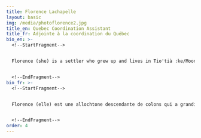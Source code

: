 ```yaml
---
title: Florence Lachapelle
layout: basic
img: /media/photoflorence2.jpg
title_en: Quebec Coordination Assistant
title_fr: Adjointe à la coordination du Québec
bio_en: >-
  <!--StartFragment-->


  Florence (she) is a settler who grew up and lives in Tio'tià :ke/Mooniyang/Montreal. Throughout her career, she has been involved in various social and climate justice initiatives, including CEVES - Coalition étudiante pour un virage environnemental et social. She loves mobilizing (talking to people), organizing (working with the people to get stuff done), and believes that activist groups should always be thinking about how they can improve, be more powerful, and win. Florence has two cats and is studying visual arts at UQAM.


  <!--EndFragment-->
bio_fr: >-
  <!--StartFragment-->


  Florence (elle) est une allochtone descendante de colons qui a grandi et habite à Tio’tià :ke/Mooniyang/Montréal. Durant son parcours, elle s’est impliquée dans diverses initiatives de justice sociale et climatique, notamment la CEVES - Coalition étudiante pour un virage environnemental et social. Elle aime la mobilisation (parler au monde), l'organisation (travailler avec le monde pour faire des trucs), et pense que les groupes militants doivent toujours réfléchir à comment ils peuvent s'améliorer, avoir plus de puissance, et gagner. Florence a deux chats et étudie à l’UQAM en arts visuels.


  <!--EndFragment-->
order: 4
---
```

